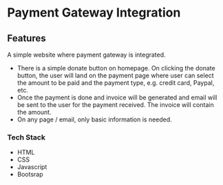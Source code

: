 <h1>Payment Gateway Integration</h1>

<h2>Features</h2>
<p>A simple website where payment gateway is integrated.</p>
<ul>
  <li>There is a simple donate button on homepage. On clicking the donate button, the user will land on the payment page where user can select the amount to be paid and the payment type, e.g. credit card, Paypal, etc.</li>
  <li>Once the payment is done and invoice will be generated and email will be sent to the user for the payment received. The invoice will contain the amount.</li>
  <li>On any page / email, only basic information is needed.</li>
</ul>  
<h3>Tech Stack</h3>
<ul>
  <li>HTML</li>
  <li>CSS</li>
  <li>Javascript</li>
  <li>Bootsrap</li>
</ul>
